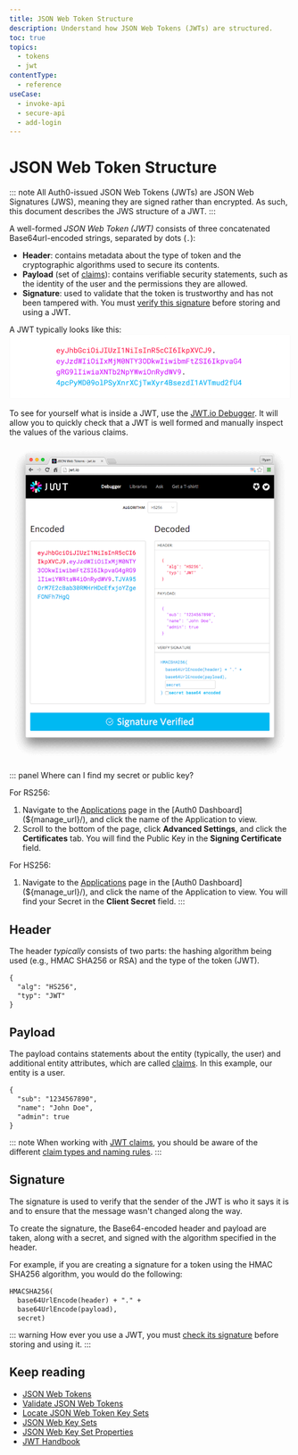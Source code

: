 ```yaml
---
title: JSON Web Token Structure
description: Understand how JSON Web Tokens (JWTs) are structured.
toc: true
topics:
  - tokens
  - jwt
contentType:
  - reference
useCase:
  - invoke-api
  - secure-api
  - add-login
---
```


# JSON Web Token Structure

::: note
All Auth0-issued JSON Web Tokens (JWTs) are JSON Web Signatures (JWS), meaning they are signed rather than encrypted. As such, this document describes the JWS structure of a JWT.
:::

A well-formed <dfn data-key="json-web-token">JSON Web Token (JWT)</dfn> consists of three concatenated Base64url-encoded strings, separated by dots (`.`): 

- **Header**: contains metadata about the type of token and the cryptographic algorithms used to secure its contents.
- **Payload** (set of [claims](/tokens/concepts/jwt-claims)): contains verifiable security statements, such as the identity of the user and the permissions they are allowed.
- **Signature**: used to validate that the token is trustworthy and has not been tampered with. You must [verify this signature](/tokens/guides/validate-id-tokens#verify-the-signature) before storing and using a JWT.

A JWT typically looks like this:
![Encoded JWT](/media/articles/jwt/encoded-jwt3.png)

To see for yourself what is inside a JWT, use the [JWT.io Debugger](http://jwt.io). It will allow you to quickly check that a JWT is well formed and manually inspect the values of the various claims.

![JWT.IO Debugger](/media/articles/jwt/legacy-app-auth-5.png)

::: panel Where can I find my secret or public key?

For RS256:
1. Navigate to the [Applications](${manage_url}/#/applications) page in the [Auth0 Dashboard](${manage_url}/), and click the name of the Application to view.
2. Scroll to the bottom of the page, click **Advanced Settings**, and click the **Certificates** tab. You will find the Public Key in the **Signing Certificate** field.

For HS256:
1. Navigate to the [Applications](${manage_url}/#/applications) page in the [Auth0 Dashboard](${manage_url}/), and click the name of the Application to view. You will find your Secret in the **Client Secret** field.
:::

## Header

The header *typically* consists of two parts: the hashing algorithm being used (e.g., HMAC SHA256 or RSA) and the type of the token (JWT).

```
{
  "alg": "HS256",
  "typ": "JWT"
}
```


## Payload

The payload contains statements about the entity (typically, the user) and additional entity attributes, which are called [claims](/tokens/concepts/jwt-claims). In this example, our entity is a user.

```
{
  "sub": "1234567890",
  "name": "John Doe",
  "admin": true
}
```

::: note
When working with [JWT claims](https://tools.ietf.org/html/rfc7519#section-4), you should be aware of the different [claim types and naming rules](/tokens/concepts/jwt-claims). 
:::


## Signature

The signature is used to verify that the sender of the JWT is who it says it is and to ensure that the message wasn't changed along the way.

To create the signature, the Base64-encoded header and payload are taken, along with a secret, and signed with the algorithm specified in the header.

For example, if you are creating a signature for a token using the HMAC SHA256 algorithm, you would do the following:

```
HMACSHA256(
  base64UrlEncode(header) + "." +
  base64UrlEncode(payload),
  secret)
```

::: warning
How ever you use a JWT, you must [check its signature](/tokens/guides/validate-jwts) before storing and using it.
:::

## Keep reading

* [JSON Web Tokens](/tokens/concepts/jwts)
* [Validate JSON Web Tokens](/tokens/guides/validate-jwts)
* [Locate JSON Web Token Key Sets](/tokens/guides/locate-jwks)
* [JSON Web Key Sets](/tokens/concepts/jwks)
* [JSON Web Key Set Properties](/tokens/references/jwks-properties)
* [JWT Handbook](https://auth0.com/resources/ebooks/jwt-handbook)

